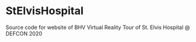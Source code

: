 # StElvisHospital
Source code for website of BHV Virtual Reality Tour of St. Elvis Hospital @ DEFCON 2020
